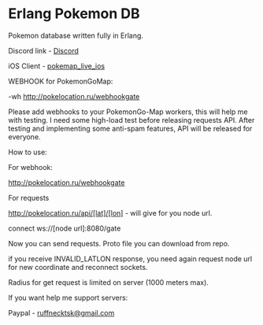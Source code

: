 # Erlang Pokemon DB

Pokemon database written fully in Erlang.

Discord link - [Discord](https://discord.gg/mQxTv)

iOS Client - [pokemap_live_ios](https://github.com/ruffnecktsk/pokemap_live_ios)

WEBHOOK for PokemonGoMap:

-wh http://pokelocation.ru/webhookgate

Please add webhooks to your PokemonGo-Map workers, this will help me with testing. I need some high-load test before releasing requests API. After testing and implementing some anti-spam features, API will be released for everyone.

How to use:

For webhook:

http://pokelocation.ru/webhookgate

For requests

http://pokelocation.ru/api/[lat]/[lon] - will give for you node url.

connect ws://[node url]:8080/gate

Now you can send requests. Proto file you can download from repo.

if you receive INVALID_LATLON response, you need again request node url for new coordinate and reconnect sockets.

Radius for get request is limited on server (1000 meters max).

If you want help me support servers:

Paypal - ruffnecktsk@gmail.com
